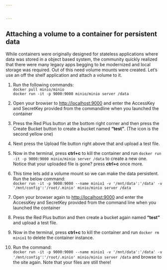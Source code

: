 ```yaml
---


---
```


<h2 id="attaching-a-volume-to-a-container-for-persistent-data">Attaching a volume to a container for persistent data</h2>
<p>While containers were originally designed for stateless applications where data was stored in a object based  system,  the community quickly realized that there were many legacy apps begging to be modernized and local storage was required. Out of this need volume mounts were created. Let’s use an off the shelf application and attach a volume to it.</p>
<ol>
<li>
<p>Run the following commands:<br>
<code>docker pull minio/minio</code><br>
<code>docker run -it -p 9000:9000 minio/minio server /data</code></p>
</li>
<li>
<p>Open your browser to <a href="http://localhost:9000">http://localhost:9000</a> and enter the AccessKey and SecretKey provided from the commandline when you launched the container</p>
</li>
<li>
<p>Press the Red Plus button at the bottom right corner and then press the Create Bucket button to create a bucket named <strong>“test”</strong>. (The icon is the second yellow one)</p>
</li>
<li>
<p>Next press the Upload file button right above that and upload a test file.</p>
</li>
<li>
<p>Now in the terminal, press <strong>ctrl+c</strong> to kill the container and run <code>docker run -it -p 9000:9000 minio/minio server /data</code> to create a new one.<br>
Notice that your uploaded file is gone? press <strong>ctrl+c</strong> once more.</p>
</li>
<li>
<p>This time lets add a volume mount so we can make the data persistent. Run the below command:<br>
<code>docker run -it -p 9000:9000 --name minio1 -v '/mnt/data':'/data' -v '/mnt/config':'/root/.minio' minio/minio server /data</code></p>
</li>
<li>
<p>Open your browser again to <a href="http://localhost:9000">http://localhost:9000</a> and enter the AccessKey and SecretKey provided from the command line when you launched the container</p>
</li>
<li>
<p>Press the Red Plus button and then create a bucket again named <strong>“test”</strong> and upload a test file.</p>
</li>
<li>
<p>Now in the terminal, press <strong>ctrl+c</strong> to kill the container and run <code>docker rm minio1</code> to delete the container instance.</p>
</li>
<li>
<p>Run the command:<br>
<code>docker run -it -p 9000:9000 --name minio1 -v '/mnt/data':'/data' -v '/mnt/config':'/root/.minio' minio/minio server /data</code>  and browse to the site again. Note that your files are still there!</p>
</li>
</ol>

